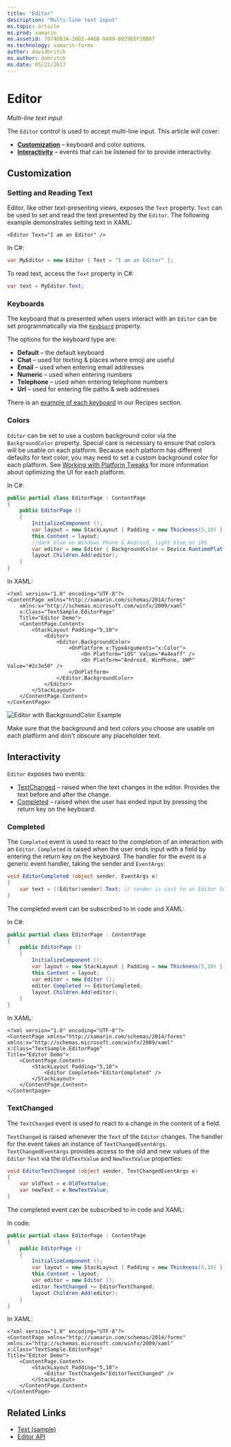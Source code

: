 ```yaml
---
title: "Editor"
description: "Multi-line text input"
ms.topic: article
ms.prod: xamarin
ms.assetid: 7074DB3A-30D2-4A6B-9A89-B029EEF20B07
ms.technology: xamarin-forms
author: davidbritch
ms.author: dabritch
ms.date: 05/22/2017
---
```


# Editor

_Multi-line text input_

The `Editor` control is used to accept multi-line input. This article will cover:

- **[Customization](#Customization)** &ndash; keyboard and color options.
- **[Interactivity](#Interactivity)** &ndash; events that can be listened for to provide interactivity.

## Customization

### Setting and Reading Text

Editor, like other text-presenting views, exposes the `Text` property. `Text` can be used to set and read the text presented by the `Editor`. The following example demonstrates setting text in XAML:

```xaml
<Editor Text="I am an Editor" />
```

In C#:

```csharp
var MyEditor = new Editor { Text = "I am an Editor" };
```

To read text, access the `Text` property in C#:

```csharp
var text = MyEditor.Text;
```

### Keyboards

The keyboard that is presented when users interact with an `Editor` can be set programmatically via the [``Keyboard``](https://developer.xamarin.com/api/type/Xamarin.Forms.Keyboard/) property.

The options for the keyboard type are:

- **Default** &ndash; the default keyboard
- **Chat** &ndash; used for texting & places where emoji are useful
- **Email** &ndash; used when entering email addresses
- **Numeric** &ndash; used when entering numbers
- **Telephone** &ndash; used when entering telephone numbers
- **Url** &ndash; used for entering file paths & web addresses

There is an [example of each keyboard](https://developer.xamarin.com/recipes/cross-platform/xamarin-forms/choose-keyboard-for-entry/)
in our Recipes section.

### Colors

`Editor` can be set to use a custom background color via the `BackgroundColor` property. Special care is necessary to ensure that colors will be usable on each platform. Because each platform has different defaults for text color, you may need to set a custom background color for each platform. See [Working with Platform Tweaks](~/xamarin-forms/platform/device.md) for more information about optimizing the UI for each platform.

In C#:

```csharp
public partial class EditorPage : ContentPage
{
	public EditorPage ()
	{
		InitializeComponent ();
		var layout = new StackLayout { Padding = new Thickness(5,10) };
		this.Content = layout;
		//dark blue on Windows Phone & Android, light blue on iOS
		var editor = new Editor { BackgroundColor = Device.RuntimePlatform == Device.iOS ? Color.FromHex("#A4EAFF") : Color.FromHex("#2c3e50") };
		layout.Children.Add(editor);
	}
}
```

In XAML:

```xaml
<?xml version="1.0" encoding="UTF-8"?>
<ContentPage xmlns="http://xamarin.com/schemas/2014/forms"
    xmlns:x="http://schemas.microsoft.com/winfx/2009/xaml"
    x:Class="TextSample.EditorPage"
    Title="Editor Demo">
    <ContentPage.Content>
        <StackLayout Padding="5,10">
            <Editor>
                <Editor.BackgroundColor>
                    <OnPlatform x:TypeArguments="x:Color">
                        <On Platform="iOS" Value="#a4eaff" />
                        <On Platform="Android, WinPhone, UWP" Value="#2c3e50" />
                    </OnPlatform>
                </Editor.BackgroundColor>
            </Editor>
        </StackLayout>
    </ContentPage.Content>
</ContentPage>
```

![](editor-images/textbackgroundcolor.png "Editor with BackgroundColor Example")

Make sure that the background and text colors you choose are usable on each platform and don't obscure any placeholder text.

## Interactivity

`Editor` exposes two events:

- [TextChanged](http://developer.xamarin.com/api/event/Xamarin.Forms.Editor.TextChanged/) &ndash; raised when the text changes in the editor. Provides the text before and after the change.
- [Completed](http://developer.xamarin.com/api/event/Xamarin.Forms.Editor.Completed/) &ndash; raised when the user has ended input by pressing the return key on the keyboard.

### Completed

The `Completed` event is used to react to the completion of an interaction with an `Editor`. `Completed` is raised when the user ends input with a field by entering the return key on the keyboard. The handler for the event is a generic event handler, taking the sender and `EventArgs`:

```csharp
void EditorCompleted (object sender, EventArgs e)
{
	var text = ((Editor)sender).Text; // sender is cast to an Editor to enable reading the `Text` property of the view.
}
```

The completed event can be subscribed to in code and XAML:

In C#:

```csharp
public partial class EditorPage : ContentPage
{
	public EditorPage ()
	{
		InitializeComponent ();
		var layout = new StackLayout { Padding = new Thickness(5,10) };
		this.Content = layout;
		var editor = new Editor ();
		editor.Completed += EditorCompleted;
		layout.Children.Add(editor);
	}
}
```

In XAML:

```xaml
<?xml version="1.0" encoding="UTF-8"?>
<ContentPage xmlns="http://xamarin.com/schemas/2014/forms"
xmlns:x="http://schemas.microsoft.com/winfx/2009/xaml"
x:Class="TextSample.EditorPage"
Title="Editor Demo">
	<ContentPage.Content>
		<StackLayout Padding="5,10">
			<Editor Completed="EditorCompleted" />
		</StackLayout>
	</ContentPage.Content>
</Contentpage>
```

### TextChanged

The `TextChanged` event is used to react to a change in the content of a field.

`TextChanged` is raised whenever the `Text` of the `Editor` changes. The handler for the event takes an instance of `TextChangedEventArgs`. `TextChangedEventArgs` provides access to the old and new values of the `Editor` `Text` via the `OldTextValue` and `NewTextValue` properties:

```csharp
void EditorTextChanged (object sender, TextChangedEventArgs e)
{
	var oldText = e.OldTextValue;
	var newText = e.NewTextValue;
}
```

The completed event can be subscribed to in code and XAML:

In code:

```csharp
public partial class EditorPage : ContentPage
{
	public EditorPage ()
	{
		InitializeComponent ();
		var layout = new StackLayout { Padding = new Thickness(5,10) };
		this.Content = layout;
		var editor = new Editor ();
		editor.TextChanged += EditorTextChanged;
		layout.Children.Add(editor);
	}
}
```

In XAML:

```xaml
<?xml version="1.0" encoding="UTF-8"?>
<ContentPage xmlns="http://xamarin.com/schemas/2014/forms"
xmlns:x="http://schemas.microsoft.com/winfx/2009/xaml"
x:Class="TextSample.EditorPage"
Title="Editor Demo">
	<ContentPage.Content>
		<StackLayout Padding="5,10">
			<Editor TextChanged="EditorTextChanged" />
		</StackLayout>
	</ContentPage.Content>
</ContentPage>
```


## Related Links

- [Text (sample)](https://developer.xamarin.com/samples/xamarin-forms/UserInterface/Text)
- [Editor API](https://developer.xamarin.com/api/type/Xamarin.Forms.Editor/)
